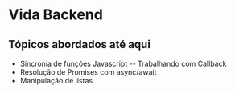 # Vida Backend
<h2> Tópicos abordados até aqui </h2>

*  Sincronia de funções Javascript -- Trabalhando com Callback
* Resolução de Promises com async/await 
*  Manipulação de listas
